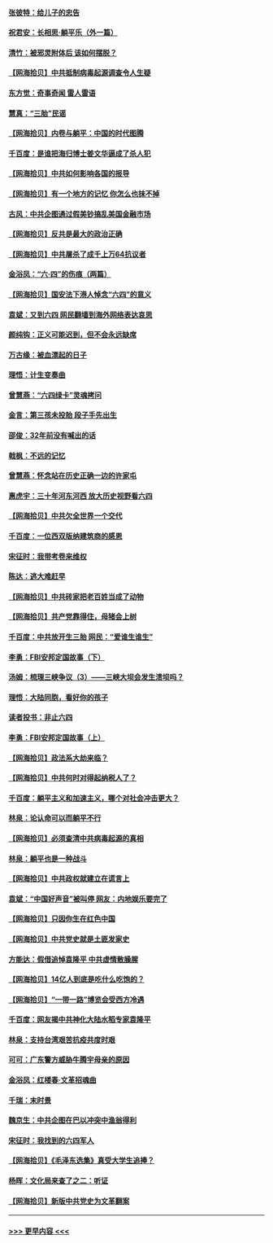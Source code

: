 #### [张彼特：给儿子的忠告](../pages/nsc993/n13018934.md?t=06131852) 
#### [祝君安：长相思‧躺平乐（外一篇）](../pages/nsc993/n13018923.md?t=06131852) 
#### [清竹：被邪灵附体后 该如何摆脱？](../pages/nsc993/n13018877.md?t=06131852) 
#### [【网海拾贝】中共抵制病毒起源调查令人生疑](../pages/nsc993/n13017785.md?t=06131852) 
#### [东方觉：奇事奇闻 雷人雷语](../pages/nsc993/n13017577.md?t=06131852) 
#### [慧真：“三胎”民谣](../pages/nsc993/n13017394.md?t=06131852) 
#### [【网海拾贝】内卷与躺平：中国的时代图腾](../pages/nsc993/n13016128.md?t=06131852) 
#### [千百度：是谁把海归博士姜文华逼成了杀人犯](../pages/nsc993/n13015218.md?t=06131852) 
#### [【网海拾贝】中共如何影响各国的报导](../pages/nsc993/n13012599.md?t=06131852) 
#### [【网海拾贝】有一个地方的记忆 你怎么也抹不掉](../pages/nsc993/n13009802.md?t=06131852) 
#### [古风：中共企图通过假美钞搞乱美国金融市场](../pages/nsc993/n13009626.md?t=06131852) 
#### [【网海拾贝】反共是最大的政治正确](../pages/nsc993/n13007051.md?t=06131852) 
#### [【网海拾贝】中共屠杀了成千上万64抗议者](../pages/nsc993/n13002713.md?t=06131852) 
#### [金浴凤：“六·四”的伤痕（两篇）](../pages/nsc993/n13001719.md?t=06131852) 
#### [【网海拾贝】国安法下港人悼念“六四”的意义](../pages/nsc993/n13001039.md?t=06131852) 
#### [袁斌：又到六四 网民翻墙到海外网络表达哀思](../pages/nsc993/n13000995.md?t=06131852) 
#### [颜纯钩：正义可能迟到，但不会永远缺席](../pages/nsc993/n13000920.md?t=06131852) 
#### [万古缘：被血漂起的日子](../pages/nsc993/n13000914.md?t=06131852) 
#### [理悟：计生变奏曲](../pages/nsc993/n13000414.md?t=06131852) 
#### [曾慧燕：“六四绿卡”灵魂拷问](../pages/nsc993/n13000277.md?t=06131852) 
#### [金言：第三孩未投胎 段子手先出生](../pages/nsc993/n13000215.md?t=06131852) 
#### [邵俊：32年前没有喊出的话](../pages/nsc993/n13000181.md?t=06131852) 
#### [戟枫：不远的记忆](../pages/nsc993/n13000121.md?t=06131852) 
#### [曾慧燕：怀念站在历史正确一边的许家屯](../pages/nsc993/n13000073.md?t=06131852) 
#### [惠虎宇：三十年河东河西 放大历史视野看六四](../pages/nsc993/n13000018.md?t=06131852) 
#### [【网海拾贝】中共欠全世界一个交代](../pages/nsc993/n12998706.md?t=06131852) 
#### [千百度：一位西双版纳建筑商的感恩](../pages/nsc993/n12998487.md?t=06131852) 
#### [宋征时：我带考卷来维权](../pages/nsc993/n12994088.md?t=06131852) 
#### [陈达：逃大难赶早](../pages/nsc993/n12993569.md?t=06131852) 
#### [【网海拾贝】中共砖家把老百姓当成了动物](../pages/nsc993/n12993483.md?t=06131852) 
#### [【网海拾贝】共产党靠得住，母猪会上树](../pages/nsc993/n12990730.md?t=06131852) 
#### [千百度：中共放开生三胎 网民：“爱谁生谁生”](../pages/nsc993/n12990644.md?t=06131852) 
#### [李勇：FBI安邦定国故事（下）](../pages/nsc993/n12987854.md?t=06131852) 
#### [汤姆：梳理三峡争议（3）——三峡大坝会发生溃坝吗？](../pages/nsc993/n12989806.md?t=06131852) 
#### [理悟：大陆同胞，看好你的孩子](../pages/nsc993/n12989778.md?t=06131852) 
#### [读者投书：非止六四](../pages/nsc993/n12989673.md?t=06131852) 
#### [李勇：FBI安邦定国故事（上）](../pages/nsc993/n12987749.md?t=06131852) 
#### [【网海拾贝】政法系大劫来临？](../pages/nsc993/n12987596.md?t=06131852) 
#### [【网海拾贝】中共何时对得起纳税人了？](../pages/nsc993/n12985578.md?t=06131852) 
#### [千百度：躺平主义和加速主义，哪个对社会冲击更大？](../pages/nsc993/n12985512.md?t=06131852) 
#### [林泉：论认命可以而躺平不行](../pages/nsc993/n12985505.md?t=06131852) 
#### [【网海拾贝】必须查清中共病毒起源的真相](../pages/nsc993/n12984276.md?t=06131852) 
#### [林泉：躺平也是一种战斗](../pages/nsc993/n12984194.md?t=06131852) 
#### [【网海拾贝】中共政权就建立在谎言上](../pages/nsc993/n12981880.md?t=06131852) 
#### [袁斌：“中国好声音”被叫停 网友：内地娱乐要完了](../pages/nsc993/n12981826.md?t=06131852) 
#### [【网海拾贝】只因你生在红色中国](../pages/nsc993/n12979096.md?t=06131852) 
#### [【网海拾贝】中共党史就是土匪发家史](../pages/nsc993/n12976478.md?t=06131852) 
#### [方能达：假借追悼袁隆平 中共虚情散臊腥](../pages/nsc993/n12976396.md?t=06131852) 
#### [【网海拾贝】14亿人到底是吃什么吃饱的？](../pages/nsc993/n12974125.md?t=06131852) 
#### [【网海拾贝】“一带一路”博览会受西方冷遇](../pages/nsc993/n12971787.md?t=06131852) 
#### [千百度：网友揭中共神化大陆水稻专家袁隆平](../pages/nsc993/n12971733.md?t=06131852) 
#### [林泉：支持台湾艰苦抗疫共度时艰](../pages/nsc993/n12971350.md?t=06131852) 
#### [可可：广东警方威胁牛腾宇母亲的原因](../pages/nsc993/n12971100.md?t=06131852) 
#### [金浴凤：红楼春·文革招魂曲](../pages/nsc993/n12970354.md?t=06131852) 
#### [千瑞：末时景](../pages/nsc993/n12970337.md?t=06131852) 
#### [魏京生：中共企图在巴以冲突中渔翁得利](../pages/nsc993/n12970286.md?t=06131852) 
#### [宋征时：我找到的六四军人](../pages/nsc993/n12970213.md?t=06131852) 
#### [【网海拾贝】《毛泽东选集》真受大学生追捧？](../pages/nsc993/n12968779.md?t=06131852) 
#### [杨晖：文化局来查了之二：听证](../pages/nsc993/n12966528.md?t=06131852) 
#### [【网海拾贝】新版中共党史为文革翻案](../pages/nsc993/n12967526.md?t=06131852) 

----
#### [ >>> 更早内容 <<< ](../indexes/nsc993-earlier.md)
